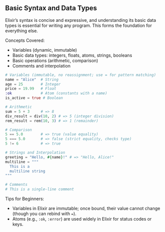 ## Basic Syntax and Data Types

Elixir’s syntax is concise and expressive, and understanding its basic data types is essential for writing any program. This forms the foundation for everything else.

Concepts Covered:
- Variables (dynamic, immutable)
- Basic data types: integers, floats, atoms, strings, booleans
- Basic operations (arithmetic, comparison)
- Comments and interpolation

```elixir
# Variables (immutable, no reassignment; use = for pattern matching)
name = "Alice"  # String
age = 25        # Integer
price = 19.99   # Float
:ok             # Atom (constants with a name)
is_active = true # Boolean

# Arithmetic
sum = 5 + 3     # => 8
div_result = div(10, 2) # => 5 (integer division)
rem_result = rem(10, 3) # => 1 (remainder)

# Comparison
5 == 5.0        # => true (value equality)
5 === 5.0       # => false (strict equality, checks type)
5 != 6          # => true

# Strings and Interpolation
greeting = "Hello, #{name}!" # => "Hello, Alice!"
multiline = """
  This is a
  multiline string
"""

# Comments
# This is a single-line comment
```

Tips for Beginners:
- Variables in Elixir are immutable; once bound, their value cannot change (though you can rebind with `=`).
- Atoms (e.g., `:ok`, `:error`) are used widely in Elixir for status codes or keys.